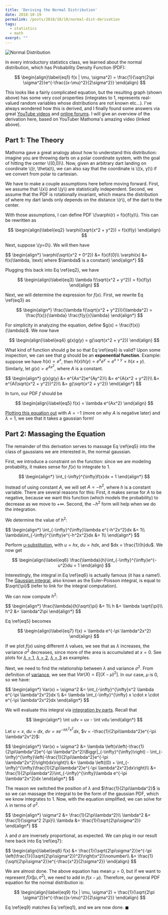 ```yaml
---
title: 'Deriving the Normal Distribution'
date: 2018-10-19
permalink: /posts/2018/10/19/normal-dist-derivation
tags:
  - statistics
  - math
exerpt: ""
---
```


![Normal Distribution](https://upload.wikimedia.org/wikipedia/commons/thumb/7/74/Normal_Distribution_PDF.svg/525px-Normal_Distribution_PDF.svg.png)

In every introductory statistics class, we learned about the normal distribution, which has Probability Density Function (PDF):

$$
\begin{align}\label{eq1}
    f(x | \mu, \sigma^2) = \frac{1}{\sqrt{2\pi \sigma^2}}e^{-\frac{(x-\mu)^2}{2\sigma^2}}
\end{align}
$$

This looks like a fairly complicated equation, but the resulting graph (shown above) has some very cool properties (integrates to 1, represents real-valued random variables whose distributions are not known etc...). I've always wondered how this is derived, and I finally found some answers via great [YouTube videos](https://www.youtube.com/watch?v=cTyPuZ9-JZ0) and [online forums](https://math.stackexchange.com/questions/384893/how-was-the-normal-distribution-derived). I will give an overview of the derivation here, based on YouTuber Mathoma's amazing video (linked above).

## Part 1: The Theory

Mathoma gave a great analogy about how to understand this distribution: imagine you are throwing darts on a polar coordinate system, with the goal of hitting the center \\((0,0)\\). Now, given an arbitrary dart landing on coordinate \\((r, \theta)\\), we can also say that the coordinate is \\((x, y)\\) if we convert from polar to cartesian. 

We have to make a couple assumptions here before moving forward. First, we assume that \\(x\\) and \\(y\\) are statistically independent. Second, we assume that the PDF is rotationally invariant, which means the distribution of where my dart lands only depends on the distance \\(r\\), of the dart to the center.

With those assumptions, I can define PDF \\(\varphi(r) = f(x)f(y)\\). This can be rewritten as 

$$
\begin{align}\label{eq2}
    \varphi(\sqrt{x^2 + y^2}) = f(x)f(y)
\end{align}
$$

Next, suppose \\(y=0\\). We will then have

<div>
$$
\begin{align*}
    \varphi(\sqrt{x^2 + 0^2}) &= f(x)f(0)\\
    \varphi(x) &= f(x)\lambda, \text{ where $\lambda$ is a constant}
\end{align*}
$$
</div>

Plugging this back into Eq \ref{eq2}, we have

$$
\begin{align}\label{eq3}
    \lambda f(\sqrt{x^2 + y^2}) = f(x)f(y)
\end{align}
$$

Next, we will determine the expression for $f(x)$. First, we rewrite Eq \ref{eq3} as

$$
\begin{align*}
    \frac{\lambda f(\sqrt{x^2 + y^2})}{\lambda^2} = \frac{f(x)}{\lambda} \frac{f(y)}{\lambda}
\end{align*}
$$

For simplicity in analyzing the equation, define $g(x) = \frac{f(x)}{\lambda}$. We now have

$$
\begin{align}\label{eq4}
    g(x)g(y) = g(\sqrt{x^2 + y^2})
\end{align}
$$

What kind of function should $g$ be so that Eq \ref{eq4} is valid? Upon some inspection, we can see that $g$ should be an **exponential function**. Example: suppose we have $h(x) = e^x$, then $h(x)h(y) = e^xe^y = e^{x+y} = h(x+y)$. Similarly, let $g(x) = e^{Ax^2}$, where $A$ is a constant.

<div>
$$
\begin{align*}
    g(x)g(y) &= e^{Ax^2}e^{Ay^2}\\
    &= e^{A(x^2 + y^2)}\\
    &= e^{A(\sqrt{x^2 + y^2})^2}\\
    &= g(\sqrt{x^2 + y^2})
\end{align*}
$$
</div>

In turn, our PDF $f$ should be 

$$
\begin{align}\label{eq5}
    f(x) = \lambda e^{Ax^2}
\end{align}
$$

[Plotting this equation out](https://www.desmos.com/calculator/hhsa3qpffi) with $A=-1$ (more on why $A$ is negative later) and $\lambda=1$, we see that it takes a gaussian form!

## Part 2: Massaging the Equation

The remainder of this derivation serves to massage Eq \ref{eq5} into the class of gaussians we are interested in, the normal gaussian. 

First, we introduce a constraint on the function: since we are modeling probability, it makes sense for $f(x)$ to integrate to $1$.

$$
\begin{align*}
    \int_{-\infty}^{\infty}f(x)dx = 1
\end{align*}
$$

Instead of using constant $A$, we will set $A = -h^2$, where $h$ is a constant variable. There are several reasons for this: First, it makes sense for $A$ to be negative, because we want this function (which models the probability) to decrease as we move to $+\infty$. Second, the $-h^2$ form will help when we do the integration.

We determine the value of $h^2$:

<div>
$$
\begin{align*}
    \int_{-\infty}^{\infty}\lambda e^{-h^2x^2}dx &= 1\\
    \lambda\int_{-\infty}^{\infty}e^{-h^2x^2}dx &= 1\\
\end{align*}
$$
</div>

Perform [u-substitution](https://www.wikiwand.com/en/Integration_by_substitution), with $u = hx$, $du = hdx$, and $dx = \frac{1}{h}du$. We now get

$$
\begin{align}\label{eq6}
    \frac{\lambda}{h}\int_{-\infty}^{\infty}e^{-u^2}du = 1
\end{align}
$$

Interestingly, the integral in Eq \ref{eq6} is actually famous (it has a name!). The [Gaussian integral](https://en.wikipedia.org/wiki/Gaussian_integral), also known as the Euler-Poisson integral, is equal to $\sqrt{\pi}$ (refer to link for the integral computation).

We can now compute $h^2$:

<div>
$$
\begin{align*}
    \frac{\lambda}{h}\sqrt{\pi} &= 1\\
    h &= \lambda \sqrt{\pi}\\
    h^2 &= \lambda^2\pi
\end{align*}
$$
</div>

Eq \ref{eq5} becomes

$$
\begin{align}\label{eq7}
    f(x) = \lambda e^{-\pi \lambda^2x^2}
\end{align}
$$

If we plot $f(x)$ using different $\lambda$ values, we see that as $\lambda$ increases, the variance $\sigma^2$ decreases, since more of the area is accumulated at $x=0$. See plots for [$\lambda=1$](https://www.desmos.com/calculator/lszecvqlgt), [$\lambda=2$](https://www.desmos.com/calculator/jpwcwodqef), [$\lambda=3$](https://www.desmos.com/calculator/uzdhdukutz) as examples.

Next, we need to find the relationship between $\lambda$ and variance $\sigma^2$. From definition of [variance](https://www.wikiwand.com/en/Variance), we see that $Var(X) = E[(X - \mu)^2]$. In our case, $\mu$ is 0, so we have:

<div>
$$
\begin{align*}
    Var(x) = \sigma^2 &= \int_{-\infty}^{\infty}x^2 \lambda e^{-\pi \lambda^2x^2}dx \\
    &= \lambda \int_{-\infty}^{\infty} x \cdot x \cdot e^{-\pi \lambda^2x^2}dx
\end{align*}
$$
</div>

We will evaluate this integral via [integration by parts](https://www.wikiwand.com/en/Integration_by_parts). Recall that 

$$
\begin{align*}
    \int udv = uv - \int vdu
\end{align*}
$$

Let $u = x$, $du = dx$, $dv = xe^{-\pi \lambda^2x^2}dx$, $v = -\frac{1}{2\pi\lambda^2}e^{-\pi \lambda^2x^2}$:

<div>
$$
\begin{align*}
    Var(x) = \sigma^2 &= \lambda \left(x\left(-\frac{1}{2\pi\lambda^2}e^{-\pi \lambda^2x^2}\Biggr|_{-\infty}^{\infty}\right) - \int_{-\infty}^{\infty}\left(-\frac{1}{2\pi\lambda^2}e^{-\pi \lambda^2x^2}\right)dx\right)\\
    &= \lambda \left((0) + \int_{-\infty}^{\infty}\frac{1}{2\pi\lambda^2}e^{-\pi \lambda^2x^2}dx\right)\\
    &= \frac{1}{2\pi\lambda^2}\int_{-\infty}^{\infty}\lambda e^{-\pi \lambda^2x^2}dx
\end{align*}
$$
</div>

The reason we switched the position of $\lambda$ and $\frac{1}{2\pi\lambda^2}$ is so we can massage the integral to be the form of the gaussian PDF, which we know integrates to 1. Now, with the equation simplified, we can solve for $\lambda$ in terms of $\sigma^2$.

<div>
$$
\begin{align*}
    \sigma^2 &= \frac{1}{2\pi\lambda^2}\\
    \lambda^2 &= \frac{1}{\sigma^2 2\pi}\\
    \lambda &= \frac{1}{\sqrt{2\pi\sigma^2}}
\end{align*}
$$
</div>

$\lambda$ and $\sigma$ are inversely proportional, as expected. We can plug in our result here back into Eq \ref{eq7}:

<div>
$$
\begin{align}\label{eq8}
    f(x) &= \frac{1}{\sqrt{2\pi\sigma^2}}e^{-\pi \left(\frac{1}{(\sqrt{2\pi\sigma^2})^2}\right)x^2}\nonumber\\
    &= \frac{1}{\sqrt{2\pi\sigma^2}}e^{-\frac{x^2}{2\sigma^2}}
\end{align}
$$
</div>

We are almost done. The above equation has mean $\mu = 0$, but if we want to represent $f(x\|\mu, \sigma^2)$, we need to add in $f(x-\mu)$. Therefore, our general PDF equation for the normal distribution is:

$$
\begin{align}\label{eq9}
    f(x | \mu, \sigma^2) = \frac{1}{\sqrt{2\pi \sigma^2}}e^{-\frac{(x-\mu)^2}{2\sigma^2}}
\end{align}
$$

Eq \ref{eq9} matches Eq \ref{eq1}, and we are now done. $\blacksquare$